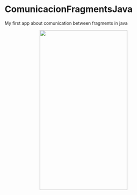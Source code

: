 # ComunicacionFragmentsJava
My first app about comunication between fragments in java

<div align="center"><img src="https://imgur.com/keHSRyQ.gif" width="280" height="510" align="middle"/></div>
